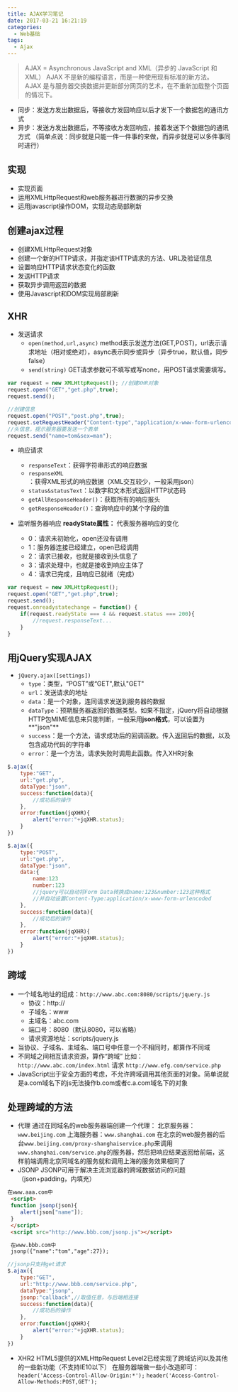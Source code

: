 ```yaml
---
title: AJAX学习笔记
date: 2017-03-21 16:21:19
categories: 
  - Web基础
tags: 
  - Ajax
---
```

> AJAX = Asynchronous JavaScript and XML（异步的 JavaScript 和 XML）
> AJAX 不是新的编程语言，而是一种使用现有标准的新方法。
> AJAX 是与服务器交换数据并更新部分网页的艺术，在不重新加载整个页面的情况下。
* 同步：发送方发出数据后，等接收方发回响应以后才发下一个数据包的通讯方式
* 异步：发送方发出数据后，不等接收方发回响应，接着发送下个数据包的通讯方式
（简单点说：同步就是只能一件一件事的来做，而异步就是可以多件事同时进行）

## 实现
* 实现页面
* 运用XMLHttpRequest和web服务器进行数据的异步交换
* 运用javascript操作DOM，实现动态局部刷新

## 创建ajax过程
* 创建XMLHttpRequest对象
* 创建一个新的HTTP请求，并指定该HTTP请求的方法、URL及验证信息
* 设置响应HTTP请求状态变化的函数
* 发送HTTP请求
* 获取异步调用返回的数据
* 使用Javascript和DOM实现局部刷新

## XHR
* 发送请求
	* `open(method,url,async)` 
method表示发送方法(GET,POST)，url表示请求地址（相对或绝对），async表示同步或异步（异步true，默认值，同步false）
	* `send(string)` 
GET请求参数可不填写或写none，用POST请求需要填写。
```javascript
var request = new XMLHttpRequest(); //创建XHR对象
request.open("GET","get.php",true);
request.send();

//创建信息
request.open("POST","post.php",true);
request.setRequestHeader("Content-type","application/x-www-form-urlencoded");
//头信息，提示服务器要发送一个表单
request.send("name=tom&sex=man");
```
* 响应请求
	* `responseText`：获得字符串形式的响应数据
	* `responseXML`：获得XML形式的响应数据（XML交互较少，一般采用json）
	* `status&statusText`：以数字和文本形式返回HTTP状态码
	* `getAllResponseHeader()`：获取所有的响应报头
	* `getResponseHeader()`：查询响应中的某个字段的值

* 监听服务器响应
**readyState属性：** 代表服务器响应的变化
	* 0：请求未初始化，open还没有调用
	* 1：服务器连接已经建立，open已经调用
	* 2：请求已接收，也就是接收到头信息了
	* 3：请求处理中，也就是接收到响应主体了
	* 4：请求已完成，且响应已就绪（完成）
```javascript
var request = new XMLHttpRequest();
request.open("GET","get.php",true);
request.send();
request.onreadystatechange = function() {
	if(request.readyState === 4 && request.status === 200){
		//request.responseText...
	}
}
```

## 用jQuery实现AJAX
* `jQuery.ajax([settings])`
	* `type`：类型，“POST”或“GET",默认"GET"
	* `url`：发送请求的地址
	* `data`：是一个对象，连同请求发送到服务器的数据
	* `dataType`：预期服务器返回的数据类型。如果不指定，jQuery将自动根据HTTP包MIME信息来只能判断，一般采用**json格式**，可以设置为**"json"**
	* `success`：是一个方法，请求成功后的回调函数。传入返回后的数据，以及包含成功代码的字符串
	* `error`：是一个方法，请求失败时调用此函数。传入XHR对象
```javascript
$.ajax({
	type:"GET",
	url:"get.php",
	dataType:"json",
	success:function(data){
		//成功后的操作
	},
	error:function(jqXHR){
		alert("error:"+jqXHR.status);
	}
})

$.ajax({
	type:"POST",
	url:"get.php",
	dataType:"json",
	data:{
		name:123
		number:123
		//jquery可以自动将Form Data转换成name:123&number:123这种格式
		//并自动设置Content-Type:application/x-www-form-urlencoded
	},
	success:function(data){
		//成功后的操作
	},
	error:function(jqXHR){
		alert("error:"+jqXHR.status);
	}
})
```

## 跨域
* 一个域名地址的组成：`http://www.abc.com:8080/scripts/jquery.js`
	* 协议：http://
	* 子域名：www
	* 主域名：abc.com
	* 端口号：8080（默认8080，可以省略）
	* 请求资源地址：scripts/jquery.js
* 当协议、子域名、主域名、端口号中任意一个不相同时，都算作不同域
* 不同域之间相互请求资源，算作“跨域”
  比如：`http://www.abc.com/index.html` 请求 `http://www.efg.com/service.php`
* JavaScript出于安全方面的考虑，不允许跨域调用其他页面的对象。简单说就是a.com域名下的js无法操作b.com或者c.a.com域名下的对象

## 处理跨域的方法
* 代理
  通过在同域名的web服务器端创建一个代理：
  北京服务器：`www.beijing.com`
  上海服务器：`www.shanghai.com`
  在北京的web服务器的后台`www.beijing.com/proxy-shanghaiservice.php`来调用`www.shanghai.com/service.php`的服务器，然后把响应结果返回给前端，这样前端调用北京同域名的服务就和调用上海的服务效果相同了
* JSONP
  JSONP可用于解决主流浏览器的跨域数据访问的问题（json+padding，内填充）

```html
在www.aaa.com中
 <script>
 function jsonp(json){
 	alert(json["name"]);
 }
 </script>
 <script src="http://www.bbb.com/jsonp.js"></script>

 在www.bbb.com中
 jsonp({"name":"tom","age":27});
```
```javascript
//jsonp只支持get请求
$.ajax({
	type:"GET",
	url:"http://www.bbb.com/service.php",
	dataType:"jsonp",
	jsonp:"callback",//取值任意，与后端相连接
	success:function(data){
		//成功后的操作
	},
	error:function(jqXHR){
		alert("error:"+jqXHR.status);
	}
})
```
* XHR2
  HTML5提供的XMLHttpRequest Level2已经实现了跨域访问以及其他的一些新功能（不支持IE10以下）
  在服务器端做一些小改造即可：
  `header('Access-Control-Allow-Origin:*');`
  `header('Access-Control-Allow-Methods:POST,GET');`